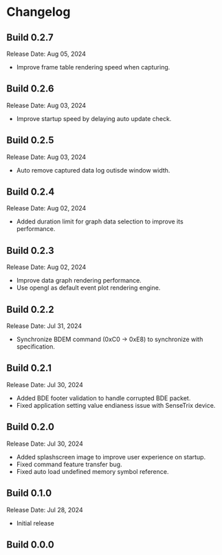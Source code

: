 # Changelog

## Build 0.2.7

Release Date: Aug 05, 2024

- Improve frame table rendering speed when capturing.

## Build 0.2.6

Release Date: Aug 03, 2024

- Improve startup speed by delaying auto update check.

## Build 0.2.5

Release Date: Aug 03, 2024

- Auto remove captured data log outisde window width.

## Build 0.2.4

Release Date: Aug 02, 2024

- Added duration limit for graph data selection to improve its performance.

## Build 0.2.3

Release Date: Aug 02, 2024

- Improve data graph rendering performance.
- Use opengl as default event plot rendering engine.

## Build 0.2.2

Release Date: Jul 31, 2024

- Synchronize BDEM command (0xC0 -> 0xE8) to synchronize with specification.

## Build 0.2.1

Release Date: Jul 30, 2024

- Added BDE footer validation to handle corrupted BDE packet.
- Fixed application setting value endianess issue with SenseTrix device.

## Build 0.2.0

Release Date: Jul 30, 2024

- Added splashscreen image to improve user experience on startup.
- Fixed command feature transfer bug.
- Fixed auto load undefined memory symbol reference.

## Build 0.1.0

Release Date: Jul 28, 2024

- Initial release

## Build 0.0.0
